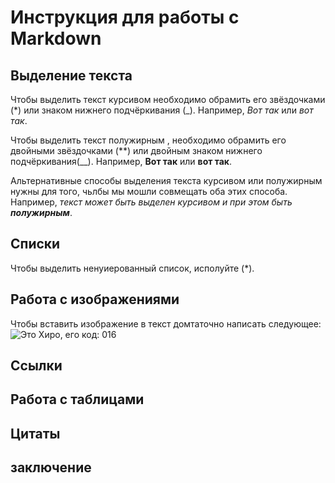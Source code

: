 # Инструкция для работы с Markdown

## Выделение текста

Чтобы выделить текст курсивом необходимо обрамить его звёздочками (*) или знаком нижнего подчёркивания (_).
Например, *Вот так* или _вот так_.

Чтобы выделить текст полужирным , необходимо обрамить его двойными звёздочками (**) или двойным знаком нижнего подчёркивания(__).
Например, **Вот так** или __вот так__.

Альтернативные способы выделения текста курсивом или полужирным  нужны для того, чьлбы мы мошли совмещать оба этих способа. Например, _текст может быть выделен курсивом и при этом быть **полужирным**_.
## Списки
Чтобы выделить ненуиерованный список,
исполуйте (*).
## Работа с изображениями 

Чтобы вставить изображение в текст домтаточно написать следующее:
![Это Хиро, его код: 016](index.jpg)
## Ссылки 

## Работа с таблицами

## Цитаты 

## заключение 